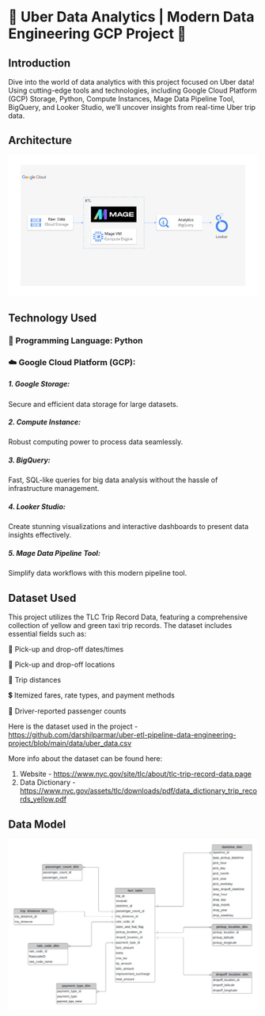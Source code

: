 # 🚗 Uber Data Analytics | Modern Data Engineering GCP Project 🚀

## Introduction
Dive into the world of data analytics with this project focused on Uber data! Using cutting-edge tools and technologies, including Google Cloud Platform (GCP) Storage, Python, Compute Instances, Mage Data Pipeline Tool, BigQuery, and Looker Studio, we’ll uncover insights from real-time Uber trip data.

## Architecture 
<img src="architecture.jpg">

## Technology Used
### 🔧 Programming Language: Python
### ☁️ Google Cloud Platform (GCP):
##### 1. Google Storage:
Secure and efficient data storage for large datasets.
##### 2. Compute Instance: 
Robust computing power to process data seamlessly.
##### 3. BigQuery:
Fast, SQL-like queries for big data analysis without the hassle of infrastructure management.
##### 4. Looker Studio: 
Create stunning visualizations and interactive dashboards to present data insights effectively.
##### 5. Mage Data Pipeline Tool: 
Simplify data workflows with this modern pipeline tool.

## Dataset Used
This project utilizes the TLC Trip Record Data, featuring a comprehensive collection of yellow and green taxi trip records. The dataset includes essential fields such as:

  📅 Pick-up and drop-off dates/times
  
  📍 Pick-up and drop-off locations
  
  📏 Trip distances
  
  💲 Itemized fares, rate types, and payment methods
  
  🚕 Driver-reported passenger counts

Here is the dataset used in the project - https://github.com/darshilparmar/uber-etl-pipeline-data-engineering-project/blob/main/data/uber_data.csv

More info about the dataset can be found here:
1. Website - https://www.nyc.gov/site/tlc/about/tlc-trip-record-data.page
2. Data Dictionary - https://www.nyc.gov/assets/tlc/downloads/pdf/data_dictionary_trip_records_yellow.pdf

## Data Model
<img src="data_model.jpeg">
 
